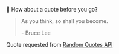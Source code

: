 📣 How about a quote before you go?

> As you think, so shall you become.
>
> <p>- Bruce Lee</p>

Quote requested from [Random Quotes API](https://github.com/lukePeavey/quotable)
